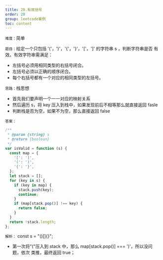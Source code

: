 ```yaml
---
title: 20.有效括号
order: 20
group: leetcode案例
toc: content
---
```


`难度：`简单

`题目：`给定一个只包括 '('，')'，'{'，'}'，'['，']' 的字符串 s ，判断字符串是否
有效。有效字符串需满足：

- 左括号必须用相同类型的右括号闭合。
- 左括号必须以正确的顺序闭合。
- 每个右括号都有一个对应的相同类型的左括号。

`思路：`栈思想

- 首先我们要声明一个一一对应的映射关系
- 然后遍历 s，将 key 压入到栈中，如果发现前后不相等那么就直接返回 fasle
- 判断栈是否为空，如果不为空，那么直接返回 false

`答案：`

```js
/**
 * @param {string} s
 * @return {boolean}
 */
var isValid = function (s) {
  const map = {
    '[': ']',
    '(': ')',
    '{': '}',
  };
  let stack = [];
  for (key in s) {
    if (key in map) {
      stack.push(key);
      continue;
    }
    if (map[stack.pop()] !== key) {
      return false;
    }
  }
  return !stack.length;
};
```

`解析：` const s = "()[]{}";

- 第一次将"("压入到 stack 中，那么 map[stack.pop()] === ')'，所以没问题，依次
  类推，最终返回 true；
